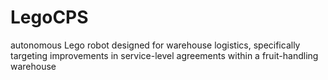 # LegoCPS
autonomous Lego robot designed for warehouse logistics, specifically targeting improvements in service-level agreements within a fruit-handling warehouse
